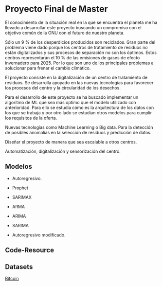 # Proyecto Final de Master

El conocimiento de la situación real en la que se encuentra el planeta me ha llevado a desarrollar este proyecto buscando un compromiso con el objetivo común de la ONU con el futuro de nuestro planeta.

Sólo un 9 % de los desperdicios producidos son reciclados. Gran parte del problema viene dado porque los centros de tratamiento de residuos no están digitalizados y sus procesos de separación no son los óptimos. Estos centros representarán el 10 % de las emisiones de gases de efecto invernadero para 2025. Por lo que son uno de los principales problemas a solucionar para frenar el cambio climático.

El proyecto consiste en la digitalización de un centro de tratamiento de residuos. Se desarrolla apoyado en las nuevas tecnologías para favorecer los procesos del centro y la circularidad de los desechos.

Para el desarrollo de este proyecto se ha buscado implementar un algoritmo de ML que sea más optimo que el modelo utilizado con anterioridad. Para ello se estudia cómo es la arquitectura de los datos con los que se trabaja y por otro lado se estudian otros modelos para cumplir los requisitos de la oferta.

Nuevas tecnologías como Machine Learning o Big data. Para la detección de posibles anomalías en la selección de residuos y predicción de datos.

Diseñar el proyecto de manera que sea escalable a otros centros.

Automatización, digitalización y sensorización del centro.

## Modelos

- Autoregresivo.

- Prophet

- SARIMAX

- ARMA

- ARIMA

- SARIMA
- Autoregresivo modificado.

## ****Code-Resource****

## Datasets

[Bitcoin](https://www.kaggle.com/datasets/raihansoniwala/btc-10-years-price-data-20122021)
